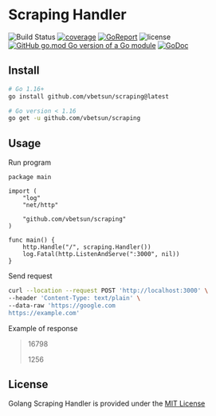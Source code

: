 # Scraping Handler

![Build Status](https://github.com/vbetsun/scraping/workflows/CI/badge.svg)
[![coverage](https://codecov.io/gh/vbetsun/scraping/branch/master/graph/badge.svg)](https://codecov.io/gh/vbetsun/scraping)
[![GoReport](https://goreportcard.com/badge/github.com/vbetsun/scraping)](https://goreportcard.com/report/github.com/vbetsun/scraping)
![license](https://img.shields.io/github/license/vbetsun/scraping)
[![GitHub go.mod Go version of a Go module](https://img.shields.io/github/go-mod/go-version/vbetsun/scraping.svg)](https://github.com/vbetsun/scraping)
[![GoDoc](https://pkg.go.dev/badge/github.com/vbetsun/scraping)](https://pkg.go.dev/github.com/vbetsun/scraping)


## Install

```sh
# Go 1.16+
go install github.com/vbetsun/scraping@latest

# Go version < 1.16
go get -u github.com/vbetsun/scraping 
```

## Usage

Run program


```golang
package main

import (
	"log"
	"net/http"

	"github.com/vbetsun/scraping"
)

func main() {
	http.Handle("/", scraping.Handler())
	log.Fatal(http.ListenAndServe(":3000", nil))
}
```

Send request

```sh
curl --location --request POST 'http://localhost:3000' \
--header 'Content-Type: text/plain' \
--data-raw 'https://google.com
https://example.com'
```

Example of response

>16798
>
>1256

## License

Golang Scraping Handler is provided under the [MIT License](LICENSE)